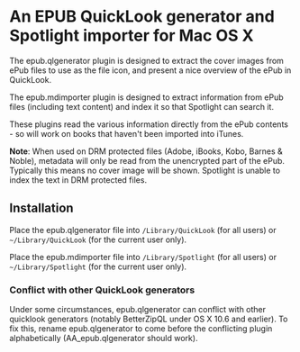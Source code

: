 # An EPUB QuickLook generator and Spotlight importer for Mac OS X

The epub.qlgenerator plugin is designed to extract the cover images from ePub files to use as the file icon, and present a nice overview of the ePub in QuickLook.

The epub.mdimporter plugin is designed to extract information from ePub files (including text content) and index it so that Spotlight can search it.

These plugins read the various information directly from the ePub contents - so will work on books that haven't been imported into iTunes.

**Note**: When used on DRM protected files (Adobe, iBooks, Kobo, Barnes & Noble), metadata will only be read from the unencrypted part of the ePub. Typically this means no cover image will be shown. Spotlight is unable to index the text in DRM protected files.

## Installation

Place the epub.qlgenerator file into `/Library/QuickLook` (for all users) or `~/Library/QuickLook` (for the current user only).

Place the epub.mdimporter file into `/Library/Spotlight` (for all users) or `~/Library/Spotlight` (for the current user only).

### Conflict with other QuickLook generators

Under some circumstances, epub.qlgenerator can conflict with other quicklook generators (notably BetterZipQL under OS X 10.6 and earlier). To fix this, rename epub.qlgenerator to come before the conflicting plugin alphabetically (AA_epub.qlgenerator should work).
